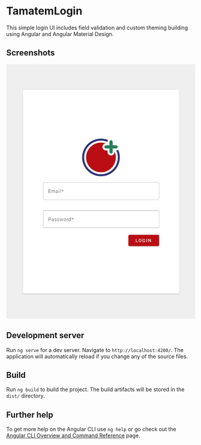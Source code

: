 # TamatemLogin

This simple login UI includes field validation and custom theming building using Angular and Angular Material Design.

## Screenshots
![login-preview](/screenshots/tamatem-login.jpg?raw=true "login")

## Development server

Run `ng serve` for a dev server. Navigate to `http://localhost:4200/`. The application will automatically reload if you change any of the source files.

## Build

Run `ng build` to build the project. The build artifacts will be stored in the `dist/` directory.

## Further help

To get more help on the Angular CLI use `ng help` or go check out the [Angular CLI Overview and Command Reference](https://angular.io/cli) page.
